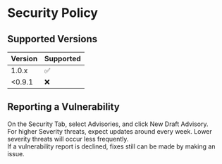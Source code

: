 # Security Policy

## Supported Versions

| Version | Supported          |
| ------- | ------------------ |
| 1.0.x   | :white_check_mark: |
| <0.9.1  | :x:                |

## Reporting a Vulnerability

On the Security Tab, select Advisories, and click New Draft Advisory.\
For higher Severity threats, expect updates around every week. Lower severity threats will occur less frequently.\
If a vulnerability report is declined, fixes still can be made by making an issue.

